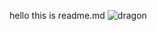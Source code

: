hello this is readme.md
![dragon](https://github.com/user-attachments/assets/ff8e79b5-7691-47cf-a902-23de7c00da29)
